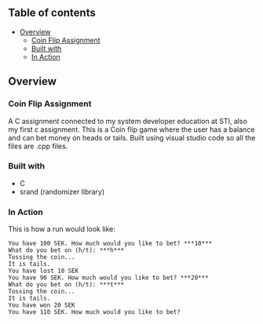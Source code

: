 ## Table of contents

- [Overview](#overview)
  - [Coin Flip Assignment](#coin-flip-assignment)
  - [Built with](#built-with)
  - [In Action](#in-action)

## Overview
### Coin Flip Assignment

A C assignment connected to my system developer education at STI, also my first c assignment.
This is a Coin flip game where the user has a balance and can bet money on heads or tails.
Built using visual studio code so all the files are .cpp files.


### Built with

- C
- srand (randomizer library)

### In Action
This is how a run would look like:
```
You have 100 SEK. How much would you like to bet? ***10***
What do you bet on (h/t): ***h***
Tossing the coin...
It is tails.
You have lost 10 SEK
You have 90 SEK. How much would you like to bet? ***20***
What do you bet on (h/t): ***t***
Tossing the coin...
It is tails.
You have won 20 SEK
You have 110 SEK. How much would you like to bet?
```

